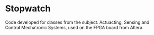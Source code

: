 # Stopwatch

Code developed for classes from the subject: Actuacting, Sensing and Control Mechatronic Systems, used on the FPGA board from Altera.
